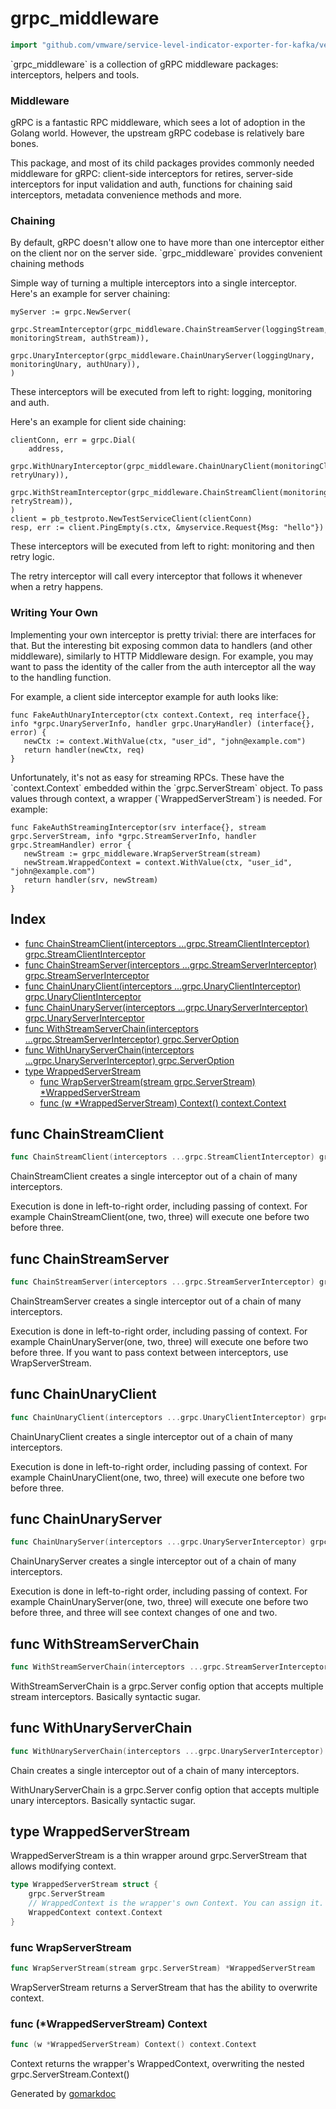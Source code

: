 <!-- Code generated by gomarkdoc. DO NOT EDIT -->

# grpc\_middleware

```go
import "github.com/vmware/service-level-indicator-exporter-for-kafka/vendor/github.com/grpc-ecosystem/go-grpc-middleware"
```

\`grpc\_middleware\` is a collection of gRPC middleware packages: interceptors, helpers and tools.

### Middleware

gRPC is a fantastic RPC middleware, which sees a lot of adoption in the Golang world. However, the upstream gRPC codebase is relatively bare bones.

This package, and most of its child packages provides commonly needed middleware for gRPC: client\-side interceptors for retires, server\-side interceptors for input validation and auth, functions for chaining said interceptors, metadata convenience methods and more.

### Chaining

By default, gRPC doesn't allow one to have more than one interceptor either on the client nor on the server side. \`grpc\_middleware\` provides convenient chaining methods

Simple way of turning a multiple interceptors into a single interceptor. Here's an example for server chaining:

```
myServer := grpc.NewServer(
    grpc.StreamInterceptor(grpc_middleware.ChainStreamServer(loggingStream, monitoringStream, authStream)),
    grpc.UnaryInterceptor(grpc_middleware.ChainUnaryServer(loggingUnary, monitoringUnary, authUnary)),
)
```

These interceptors will be executed from left to right: logging, monitoring and auth.

Here's an example for client side chaining:

```
clientConn, err = grpc.Dial(
    address,
        grpc.WithUnaryInterceptor(grpc_middleware.ChainUnaryClient(monitoringClientUnary, retryUnary)),
        grpc.WithStreamInterceptor(grpc_middleware.ChainStreamClient(monitoringClientStream, retryStream)),
)
client = pb_testproto.NewTestServiceClient(clientConn)
resp, err := client.PingEmpty(s.ctx, &myservice.Request{Msg: "hello"})
```

These interceptors will be executed from left to right: monitoring and then retry logic.

The retry interceptor will call every interceptor that follows it whenever when a retry happens.

### Writing Your Own

Implementing your own interceptor is pretty trivial: there are interfaces for that. But the interesting bit exposing common data to handlers \(and other middleware\), similarly to HTTP Middleware design. For example, you may want to pass the identity of the caller from the auth interceptor all the way to the handling function.

For example, a client side interceptor example for auth looks like:

```
func FakeAuthUnaryInterceptor(ctx context.Context, req interface{}, info *grpc.UnaryServerInfo, handler grpc.UnaryHandler) (interface{}, error) {
   newCtx := context.WithValue(ctx, "user_id", "john@example.com")
   return handler(newCtx, req)
}
```

Unfortunately, it's not as easy for streaming RPCs. These have the \`context.Context\` embedded within the \`grpc.ServerStream\` object. To pass values through context, a wrapper \(\`WrappedServerStream\`\) is needed. For example:

```
func FakeAuthStreamingInterceptor(srv interface{}, stream grpc.ServerStream, info *grpc.StreamServerInfo, handler grpc.StreamHandler) error {
   newStream := grpc_middleware.WrapServerStream(stream)
   newStream.WrappedContext = context.WithValue(ctx, "user_id", "john@example.com")
   return handler(srv, newStream)
}
```

## Index

- [func ChainStreamClient(interceptors ...grpc.StreamClientInterceptor) grpc.StreamClientInterceptor](<#func-chainstreamclient>)
- [func ChainStreamServer(interceptors ...grpc.StreamServerInterceptor) grpc.StreamServerInterceptor](<#func-chainstreamserver>)
- [func ChainUnaryClient(interceptors ...grpc.UnaryClientInterceptor) grpc.UnaryClientInterceptor](<#func-chainunaryclient>)
- [func ChainUnaryServer(interceptors ...grpc.UnaryServerInterceptor) grpc.UnaryServerInterceptor](<#func-chainunaryserver>)
- [func WithStreamServerChain(interceptors ...grpc.StreamServerInterceptor) grpc.ServerOption](<#func-withstreamserverchain>)
- [func WithUnaryServerChain(interceptors ...grpc.UnaryServerInterceptor) grpc.ServerOption](<#func-withunaryserverchain>)
- [type WrappedServerStream](<#type-wrappedserverstream>)
  - [func WrapServerStream(stream grpc.ServerStream) *WrappedServerStream](<#func-wrapserverstream>)
  - [func (w *WrappedServerStream) Context() context.Context](<#func-wrappedserverstream-context>)


## func ChainStreamClient

```go
func ChainStreamClient(interceptors ...grpc.StreamClientInterceptor) grpc.StreamClientInterceptor
```

ChainStreamClient creates a single interceptor out of a chain of many interceptors.

Execution is done in left\-to\-right order, including passing of context. For example ChainStreamClient\(one, two, three\) will execute one before two before three.

## func ChainStreamServer

```go
func ChainStreamServer(interceptors ...grpc.StreamServerInterceptor) grpc.StreamServerInterceptor
```

ChainStreamServer creates a single interceptor out of a chain of many interceptors.

Execution is done in left\-to\-right order, including passing of context. For example ChainUnaryServer\(one, two, three\) will execute one before two before three. If you want to pass context between interceptors, use WrapServerStream.

## func ChainUnaryClient

```go
func ChainUnaryClient(interceptors ...grpc.UnaryClientInterceptor) grpc.UnaryClientInterceptor
```

ChainUnaryClient creates a single interceptor out of a chain of many interceptors.

Execution is done in left\-to\-right order, including passing of context. For example ChainUnaryClient\(one, two, three\) will execute one before two before three.

## func ChainUnaryServer

```go
func ChainUnaryServer(interceptors ...grpc.UnaryServerInterceptor) grpc.UnaryServerInterceptor
```

ChainUnaryServer creates a single interceptor out of a chain of many interceptors.

Execution is done in left\-to\-right order, including passing of context. For example ChainUnaryServer\(one, two, three\) will execute one before two before three, and three will see context changes of one and two.

## func WithStreamServerChain

```go
func WithStreamServerChain(interceptors ...grpc.StreamServerInterceptor) grpc.ServerOption
```

WithStreamServerChain is a grpc.Server config option that accepts multiple stream interceptors. Basically syntactic sugar.

## func WithUnaryServerChain

```go
func WithUnaryServerChain(interceptors ...grpc.UnaryServerInterceptor) grpc.ServerOption
```

Chain creates a single interceptor out of a chain of many interceptors.

WithUnaryServerChain is a grpc.Server config option that accepts multiple unary interceptors. Basically syntactic sugar.

## type WrappedServerStream

WrappedServerStream is a thin wrapper around grpc.ServerStream that allows modifying context.

```go
type WrappedServerStream struct {
    grpc.ServerStream
    // WrappedContext is the wrapper's own Context. You can assign it.
    WrappedContext context.Context
}
```

### func WrapServerStream

```go
func WrapServerStream(stream grpc.ServerStream) *WrappedServerStream
```

WrapServerStream returns a ServerStream that has the ability to overwrite context.

### func \(\*WrappedServerStream\) Context

```go
func (w *WrappedServerStream) Context() context.Context
```

Context returns the wrapper's WrappedContext, overwriting the nested grpc.ServerStream.Context\(\)



Generated by [gomarkdoc](<https://github.com/princjef/gomarkdoc>)
